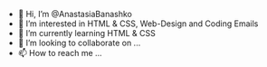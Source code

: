 - 👋 Hi, I’m @AnastasiaBanashko
- 👀 I’m interested in HTML & CSS, Web-Design and Coding Emails
- 🌱 I’m currently learning HTML & CSS
- 💞️ I’m looking to collaborate on ...
- 📫 How to reach me ...

<!---
AnastasiaBanashko/AnastasiaBanashko is a ✨ special ✨ repository because its `README.md` (this file) appears on your GitHub profile.
You can click the Preview link to take a look at your changes.
--->
